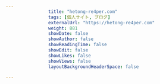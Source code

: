 ---
                title: "hetong-re4per.com"
                tags: [個人サイト, ブログ]
                externalUrl: "https://hetong-re4per.com"
                weight: 881
                showDate: false
                showAuthor: false
                showReadingTime: false
                showEdit: false
                showLikes: false
                showViews: false
                layoutBackgroundHeaderSpace: false
                ---

